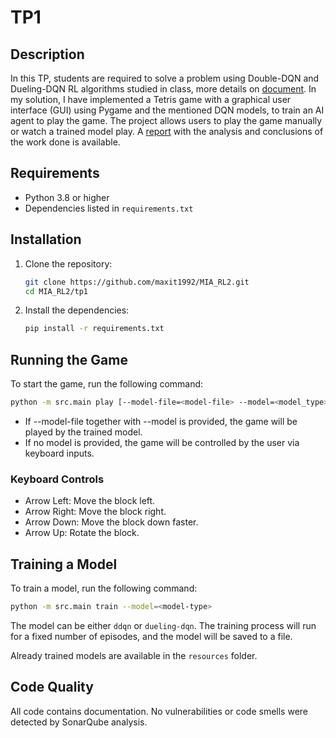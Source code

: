 # TP1

## Description

In this TP, students are required to solve a problem using Double-DQN and Dueling-DQN RL algorithms studied in class,
more details on [document](resources/enunciado.pdf). In my solution, I have implemented a Tetris game with a graphical user interface (GUI) 
using Pygame and the mentioned DQN models, to train an AI agent to play the game. The project allows users to play the 
game manually or watch a trained model play.  A [report](resources/TP1_RL2_Maximiliano_Torti.pdf) with the analysis
and conclusions of the work done is available.

## Requirements

- Python 3.8 or higher
- Dependencies listed in `requirements.txt`

## Installation

1. Clone the repository:
    ```sh
    git clone https://github.com/maxit1992/MIA_RL2.git
    cd MIA_RL2/tp1
    ```

2. Install the dependencies:
    ```sh
    pip install -r requirements.txt
    ```

## Running the Game

To start the game, run the following command:

```sh
python -m src.main play [--model-file=<model-file> --model=<model_type>] [--human]
```

- If --model-file together with --model is provided, the game will be played by the trained model.
- If no model is provided, the game will be controlled by the user via keyboard inputs.

### Keyboard Controls

- Arrow Left: Move the block left.
- Arrow Right: Move the block right.
- Arrow Down: Move the block down faster.
- Arrow Up: Rotate the block.

## Training a Model

To train a model, run the following command:

```sh
python -m src.main train --model=<model-type>
```

The model can be either `ddqn` or `dueling-dqn`. The training process will run for a fixed number of
episodes, and the model will be saved to a file.

Already trained models are available in the `resources` folder.

## Code Quality

All code contains documentation. No vulnerabilities or code smells were detected by SonarQube analysis.

